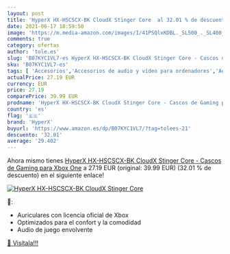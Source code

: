 ```yaml
---
layout: post
title: 'HyperX HX-HSCSCX-BK CloudX Stinger Core  al 32.01 % de descuento'
date: 2021-06-17 18:59:50
image: 'https://m.media-amazon.com/images/I/41PSQlxKDBL._SL500_._SL400_.jpg'
comments: true
category: ofertas
author: 'tole.es'
slug: 'B07KYC1VL7-es HyperX HX-HSCSCX-BK CloudX Stinger Core - Cascos de Gaming...'
sku: 'B07KYC1VL7-es'
tags: [ 'Accesorios','Accesorios de audio y vídeo para ordenadores','Auriculares con micrófonos','Informática','hyperx','xbox', ]
actualPrice: 27.19 EUR
currency: EUR
price: 27.19
comparePrice: 39.99 EUR
prodname: 'HyperX HX-HSCSCX-BK CloudX Stinger Core - Cascos de Gaming para Xbox One'
country: 'es'
flag: '🇪🇸'
brand: 'HyperX'
buyurl: 'https://www.amazon.es/dp/B07KYC1VL7/?tag=tolees-21'
descuento: '32.01'
average: '29.402'
---
```


Ahora mismo tienes [HyperX HX-HSCSCX-BK CloudX Stinger Core - Cascos de Gaming para Xbox One](https://www.amazon.es/dp/B07KYC1VL7/?tag=tolees-21) a 27.19 EUR (original: 39.99 EUR) (32.01 %  de descuento) en el siguiente enlace!

[![HyperX HX-HSCSCX-BK CloudX Stinger Core ](https://m.media-amazon.com/images/I/41PSQlxKDBL._SL500_._SL400_.jpg)](https://www.amazon.es/dp/B07KYC1VL7/?tag=tolees-21)

🔎:

- Auriculares con licencia oficial de Xbox
- Optimizados para el confort y la comodidad
- Audio de juego envolvente

[🛒 Visítala!!!](https://www.amazon.es/dp/B07KYC1VL7/?tag=tolees-21)
